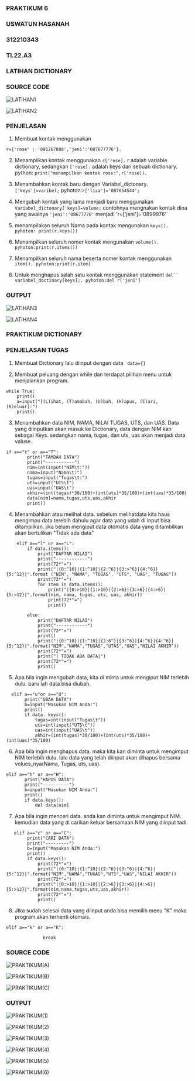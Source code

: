 ### PRAKTIKUM 6
### USWATUN HASANAH
### 312210343
### TI.22.A3
### LATIHAN DICTIONARY
### SOURCE CODE

![LATIHAN1](https://user-images.githubusercontent.com/115516474/204223756-12eba764-4b81-4aa5-98f6-c8c65bb0fcc8.png)

![LATIHAN2](https://user-images.githubusercontent.com/115516474/204223950-4ef27932-44f1-4d52-a364-6797961de6f0.png)

### PENJELASAN

1. Membuat kontak menggunakan 

`
r={'rose' : '081267888','jeni':'087677776'}.
`

2. Menampilkan kontak menggunakan `r['rose].` r adalah variable dictionary, sedangkan `['rose].` adalah keys dari sebuah dictionary. python:
`
print("menampilkan kontak rose:",r['rose]).
`

3. Menambahkan kontak baru dengan Variabel_dictonary.`['keys']=varibel;` pyhoton:`r['lisa']='087654544';`

4. Mengubah kontak yang lama menjadi baru menggunakan `Variabel_dictonary['keys]=volume;` contohnya mengnakan kontak dina yang awalnya
`'jeni':'08677776'`  menjadi
'r=['jeni']='0899976'`

5. menampilakan seluruh Nama pada kontak mengunakan `keys(). pyhoton: print(r.keys())`

6. Menampilkan seluruh nomer kontak mengunakan `volume(). pyhoton:print(r.items())`

7. Menampilkan seluruh nama beserta nomer kontak menggunakan `item(). pyhoton:print(r.item)`

8. Untuk menghapus salah satu kontak menggunakan statement `del`` variabel_doctinary[keys];. pyhoton:del r['jeni']`

### OUTPUT

![LATIHAN3](https://user-images.githubusercontent.com/115516474/204227231-8eb4d080-26f1-45fe-8844-a3446847a0cf.png)

![LATIHAN4](https://user-images.githubusercontent.com/115516474/204227282-dd29b52d-271d-443d-b643-a0d3a29e293e.png)

### PRAKTIKUM DICTIONARY

### PENJELASAN TUGAS

1. Membuat Dictionary lalu diinput dengan data  ` data={}`

2. Membuat peluang dengan while dan terdapat pilihan menu untuk menjalankan program.


```
while True:
    print()
    a=input("[(L)ihat, (T)amabah, (U)bah, (H)apus, (C)ari, (K)eluar]:")
    print()
```   
    
3. Menambahkan data NIM, NAMA, NILAI TUGAS, UTS, dan UAS. Data yang diinputkan akan masuk ke Dictionary, data dengan NIM kan sebagai Keys. 
   sedangkan nama, tugas, dan uts, uas akan menjadi data valuse.
    
```
if a=="t" or a=="T":
        print("TAMBAH DATA")
        print("-----------")
        nim=int(input("NIM\t:"))
        nama=input("Nama\t:")
        tugas=input("Tugas\t:")
        uts=input("UTS\t")
        uas=input("UAS\t")
        akhir=(int(tugas)*30/100)+(int(uts)*35/100)+(int(uas)*35/100)
        data[nim]=nama,tugas,uts,uas,akhir
        print()
 ```       
        
        
4. Menambahkan atau melihat data. sebelum melihatdata kita haus mengimpu data terebih dahulu agar data yang udah di input bisa ditampilkan.
   jika belum mengiput data otomatis data yang ditambilkan akan bertulikan "Tidak ada data"
   
```
    elif a=="l" or a=="L":
        if data.items():
            print("DAFTAR NILAI")
            print("------------")
            print(72*"=")
            print("|{0:^10}|{1:^10}|{2:^6}|{3:>^6}|{4:^6}|{5:^12}|".format ("NIM", "NAMA", "TUGAS", "UTS", "UAS", "TUGAS"))
            print(72*"=")
            for item in data.items():
                print("|{0:>10}|{1:>10}|{2:>6}|{3:>6}|{4:>6}|{5:>12}|".format(nim, nama, tugas, uts, uas, akhir))
                print(72*"=")
                print()

        else:
            print("DAFTAR NILAI")
            print("------------")
            print(72*"=")
            print()
            print("|{0:^10}|{1:^10}|{2:6^}|{3:^6}|{4:^6}|{4:^6}|{5:^12}|".format("NIM","NAMA","TUGAS","UTAS","UAS","NILAI AKHIR"))
            print(72*"=")
            print("| TIDAK ADA DATA|")
            print(72*"=")
            print()
```
 
           
            
5. Apa bila ingin mengubah data, kita di minta untuk mengiput NIM terlebih dulu. baru lah data bisa diubah.
  
  
 ```
   elif a=="u"or a=="U":
        print("UBAH DATA")
        b=input("Masukan NIM Anda:")
        print()
        if data. keys():
            tugas=int(input("Tugas\t"))
            uts=int(input("UTS\t"))
            uas=int(input("UAS\t"))
            akhir=(int(tugas)*30/100)+(int(uts)*35/100)+(int(uas)*35/100)
```            
            
6. Apa bila ingin menghapus data. maka kita kan diminta untuk mengimput NIM terlebih dulu. lalu data yang telah diinput akan dihapus bersama
volues_nya(Nama, Tugas, uts, uas).
 
 ```
 elif a=="h" or a=="H":
        print("HAPUS DATA")
        print("----------")
        b=input("Masukan NIM Anda:")
        print()
        if data.keys():
            del data[nim]
```            
            
7. Apa bila ingin menceri data. anda kan diminta untuk mengimput NIM. kemudian data yang di carikan keluar bersamaan NIM yang diinput tadi.
   
   
```   
   elif a=="c" or a=="C":
        print("CARI DATA")
        print("---------")
        b=input("Masukan NIM Anda:")
        print()
        if data.keys():
            print(72*"=")
            print("|{0:^10}|{1:^10}|{2:^6}|{3:^6}|{4:^6}|{5:^12}|".format("NIM","NAMA","TUGAS","UTS","UAS","NILAI AKHIR"))
            print(72*"=")
            print("|{0:>10}|{1:>10}|{2:>6}|{3:>6}|{4:>6}|{5:>12}|".format(nim,nama,tugas,uts,uas,akhir))
            print(72*"=")
            print()
```            
            
8. JIka sudah selesai data yang diinput anda bisa memilih menu "K" maka program akan terhenti otomais.

```
elif a=="k" or a=="K":

              break
```


### SOURCE CODE

![PRAKTIKUM(A)](https://user-images.githubusercontent.com/115516474/204231724-4ed10888-aa14-43cd-bb80-9908c7dd2dbf.png)

![PRAKTIKUM(B)](https://user-images.githubusercontent.com/115516474/204231772-cd430bbb-4326-458d-a666-2bf9559e1677.png)

![PRAKTIKUM(C)](https://user-images.githubusercontent.com/115516474/204231807-06018b04-2582-4414-bb6a-70e3c6d1c435.png)


### OUTPUT

![PRAKTIKUM(1)](https://user-images.githubusercontent.com/115516474/204231876-09c52ba9-0d2e-442a-b63a-f9b94babfce3.png)

![PRAKTIKUM(2)](https://user-images.githubusercontent.com/115516474/204231914-496e2c92-e5e3-4185-9f31-1cd22fba87e7.png)

![PRAKTIKUM(3)](https://user-images.githubusercontent.com/115516474/204231943-8292ddb4-6ea9-4b26-9248-8a231218e826.png)

![PRAKTIKUM(4)](https://user-images.githubusercontent.com/115516474/204231968-63343716-3456-4573-92ed-7590c655c22d.png)

![PRAKTIKUM(5)](https://user-images.githubusercontent.com/115516474/204231992-025cac37-c62d-45a0-a85e-1bfb8fe3ce3e.png)

![PRAKTIKUM(6)](https://user-images.githubusercontent.com/115516474/204232035-c3e5daba-7e48-4703-8c83-21cd003e71a8.png)

